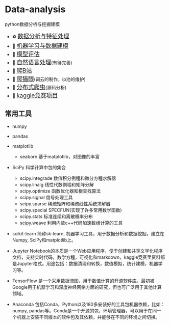 ﻿# Data-analysis
python数据分析与挖掘建模

- :soccer: [<font size=+1>数据分析与特征处理</font>](./ch01)
- :basketball: [<font size=+1>机器学习与数据建模</font>](./ch02)
- :apple: [<font size=+1>模型评估</font>](./ch03)
- :hamburger: [<font size=+1>自然语言处理</font>](./NLP)(有待完善)
- :cherries: [<font size=+1>爬B站</font>](./ch_Bilibili)
- :strawberry: [<font size=+1>爬猫眼</font>](./ch_Haiwang)(词云的制作，ip池的维护)
- :cookie: [<font size=+1>分布式爬虫</font>](./ch_Distributedcrawler)(源码分析)
- :fries: [<font size=+1>kaggle竞赛项目</font>](./kaggle)

## 常用工具
- numpy
- pandas
- matplotlib
  - seaborn 基于matplotlib，对图像的丰富
- SciPy 科学计算中包的集合
  - scipy.integrade 数值积分例程和微分方程求解器
  - scipy.linalg 线性代数例程和矩阵分解
  - scipy.optimize 函数优化器和根查找算法
  - scipy.signal 信号处理工具
  - scipy.sparse 稀疏矩阵和稀疏线性系统求解器
  - scipy.special SPECFUN(实现了许多常用数学函数)
  - scipy.stats 标准连续和离散概率分布
  - scipy.weave 利用内敛c++代码加速数组计算的工具
  
- scikit-learn 简称sk-learn, 机器学习工具，用于数据分析和数据挖掘，建立在Numpy, SciPy和matplotlib上。
- Jupyter Notebook的本质是一个Web应用程序，便于创建和共享文学化程序文档，支持实时代码，数学方程，可视化和markdown，kaggle竞赛里资料都是Jupyter格式。用途包括：数据清理和转换，数值模拟，统计建模，机器学习等。 
- TensorFlow 是一个采用数据流图，用于数值计算的开源软件库。最初被Google用于机器学习和深度神经网络方面的研究，但也可广泛用于其他计算领域。
- Anaconda 包括Conda，Python以及180多安装好的工具包机器依赖，比如：numpy, pandas等。Conda是一个开源的包，环境管理器，可以用于在同一个机器上安装不同版本的软件包及其依赖，并能够在不同的环境之间切换。